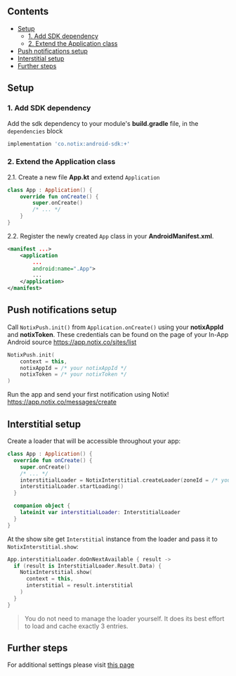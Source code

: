 ## Contents

* [Setup](#setup)
  * [1. Add SDK dependency](#1-add-sdk-dependency)
  * [2. Extend the Application class](#2-extend-the-application-class)
* [Push notifications setup](#push-notifications-setup)
* [Interstitial setup](#interstitial-setup)
* [Further steps](#further-steps)

## Setup

### 1. Add SDK dependency

Add the sdk dependency to your module's **build.gradle** file, in the `dependencies` block

```groovy  
implementation 'co.notix:android-sdk:+'  
```  

### 2. Extend the Application class

2.1. Create a new file **App.kt** and extend `Application`

```kotlin  
class App : Application() {
    override fun onCreate() {   
        super.onCreate()
        /* ... */ 
    }
}   
```  

2.2. Register the newly created `App` class in your **AndroidManifest.xml**.

```xml  
<manifest ...>
    <application
        ...
        android:name=".App"> 
        ... 
    </application>
</manifest>  
```  

## Push notifications setup

Call `NotixPush.init()` from `Application.onCreate()` using your **notixAppId** and **notixToken**. These credentials can be found on the page of your In-App Android source https://app.notix.co/sites/list

```kotlin  
NotixPush.init(
    context = this,  
    notixAppId = /* your notixAppId */ 
    notixToken = /* your notixToken */
) 
```

Run the app and send your first notification using Notix! https://app.notix.co/messages/create

## Interstitial setup

Create a loader that will be accessible throughout your app:
```kotlin
class App : Application() {
  override fun onCreate() {
    super.onCreate()
    /* ... */
    interstitialLoader = NotixInterstitial.createLoader(zoneId = /* your Zone ID */)
    interstitialLoader.startLoading()
  }

  companion object {
    lateinit var interstitialLoader: InterstitialLoader
  }
}
```

At the show site get `Interstitial` instance from the loader and pass it to `NotixInterstitial.show`:
```kotlin
App.interstitialLoader.doOnNextAvailable { result ->
  if (result is InterstitialLoader.Result.Data) {
    NotixInterstitial.show(
      context = this,
      interstitial = result.interstitial
    )
  }
}
```
> You do not need to manage the loader yourself. It does its best effort to load and cache exactly 3 entries.

## Further steps

For additional settings please visit [this page](README.md)